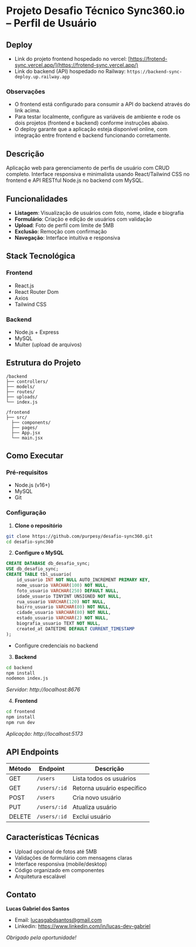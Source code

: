 # Projeto Desafio Técnico Sync360.io – Perfil de Usuário

## Deploy

- Link do projeto frontend hospedado no vercel: [https://frotend-sync.vercel.app/](https://frotend-sync.vercel.app/)
- Link do backend (API) hospedado no Railway: `https://backend-sync-deploy.up.railway.app`

### Observações

- O frontend está configurado para consumir a API do backend através do link acima.
- Para testar localmente, configure as variáveis de ambiente e rode os dois projetos (frontend e backend) conforme instruções abaixo.
- O deploy garante que a aplicação esteja disponível online, com integração entre frontend e backend funcionando corretamente.

## Descrição
Aplicação web para gerenciamento de perfis de usuário com CRUD completo. Interface responsiva e minimalista usando React/Tailwind CSS no frontend e API RESTful Node.js no backend com MySQL.

## Funcionalidades
- **Listagem**: Visualização de usuários com foto, nome, idade e biografia
- **Formulário**: Criação e edição de usuários com validação
- **Upload**: Foto de perfil com limite de 5MB
- **Exclusão**: Remoção com confirmação
- **Navegação**: Interface intuitiva e responsiva

## Stack Tecnológica

### Frontend
- React.js
- React Router Dom
- Axios
- Tailwind CSS

### Backend
- Node.js + Express
- MySQL
- Multer (upload de arquivos)

## Estrutura do Projeto

```
/backend
├── controllers/
├── models/
├── routes/
├── uploads/       
└── index.js      

/frontend
├── src/
  ├── components/
  ├── pages/
  ├── App.jsx
  └── main.jsx
```

## Como Executar

### Pré-requisitos
- Node.js (v16+)
- MySQL
- Git

### Configuração

1. **Clone o repositório**
```bash
git clone https://github.com/purpesy/desafio-sync360.git
cd desafio-sync360
```

2. **Configure o MySQL**
```sql
CREATE DATABASE db_desafio_sync;
USE db_desafio_sync;
CREATE TABLE tbl_usuario(
	id_usuario INT NOT NULL AUTO_INCREMENT PRIMARY KEY,
    nome_usuario VARCHAR(100) NOT NULL, 
    foto_usuario VARCHAR(250) DEFAULT NULL,
    idade_usuario TINYINT UNSIGNED NOT NULL,
    rua_usuario VARCHAR(120) NOT NULL,
    bairro_usuario VARCHAR(80) NOT NULL,
    cidade_usuario VARCHAR(80) NOT NULL,
    estado_usuario VARCHAR(2) NOT NULL,
    biografia_usuario TEXT NOT NULL,
    created_at DATETIME DEFAULT CURRENT_TIMESTAMP
);
```
- Configure credenciais no backend

3. **Backend**
```bash
cd backend
npm install
nodemon index.js
```
*Servidor: http://localhost:8676*

4. **Frontend**
```bash
cd frontend
npm install
npm run dev
```
*Aplicação: http://localhost:5173*

## API Endpoints

| Método | Endpoint | Descrição |
|--------|----------|-----------|
| GET | `/users` | Lista todos os usuários |
| GET | `/users/:id` | Retorna usuário específico |
| POST | `/users` | Cria novo usuário |
| PUT | `/users/:id` | Atualiza usuário |
| DELETE | `/users/:id` | Exclui usuário |

## Características Técnicas
- Upload opcional de fotos até 5MB
- Validações de formulário com mensagens claras
- Interface responsiva (mobile/desktop)
- Código organizado em componentes
- Arquitetura escalável

## Contato
**Lucas Gabriel dos Santos**
- Email: lucasgabdsantos@gmail.com
- Linkedin: https://www.linkedin.com/in/lucas-dev-gabriel

*Obrigado pela oportunidade!*
